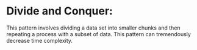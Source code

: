 # Divide and Conquer:
 This pattern involves dividing a data set into smaller chunks and then repeating a process with a subset of data. This pattern can tremendously decrease time complexity.
